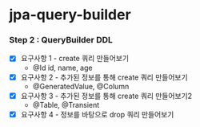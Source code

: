 # jpa-query-builder

### Step 2 : QueryBuilder DDL

- [x] 요구사항 1 - create 쿼리 만들어보기
  - @Id id, name, age
- [x] 요구사항 2 - 추가된 정보를 통해 create 쿼리 만들어보기
  - @GeneratedValue, @Column
- [x] 요구사항 3 - 추가된 정보를 통해 create 쿼리 만들어보기2
  - @Table, @Transient
- [x] 요구사항 4 - 정보를 바탕으로 drop 쿼리 만들어보기
